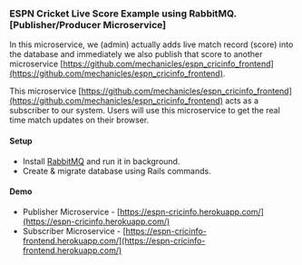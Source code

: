 ### ESPN Cricket Live Score Example using RabbitMQ. [Publisher/Producer Microservice]

In this microservice, we (admin) actually adds live match record (score) into
the database and immediately we also publish that score to another microservice
[https://github.com/mechanicles/espn_cricinfo_frontend](https://github.com/mechanicles/espn_cricinfo_frontend).

This microservice [https://github.com/mechanicles/espn_cricinfo_frontend](https://github.com/mechanicles/espn_cricinfo_frontend) acts as
a subscriber to our system. Users will use this microservice to get the real time
match updates on their browser.

#### Setup

- Install [RabbitMQ](https://www.rabbitmq.com/download.html) and run it in
  background.
- Create & migrate database using Rails commands.

#### Demo

- Publisher Microservice - [https://espn-cricinfo.herokuapp.com/](https://espn-cricinfo.herokuapp.com/)
- Subscriber Microservice - [https://espn-cricinfo-frontend.herokuapp.com/](https://espn-cricinfo-frontend.herokuapp.com/)
